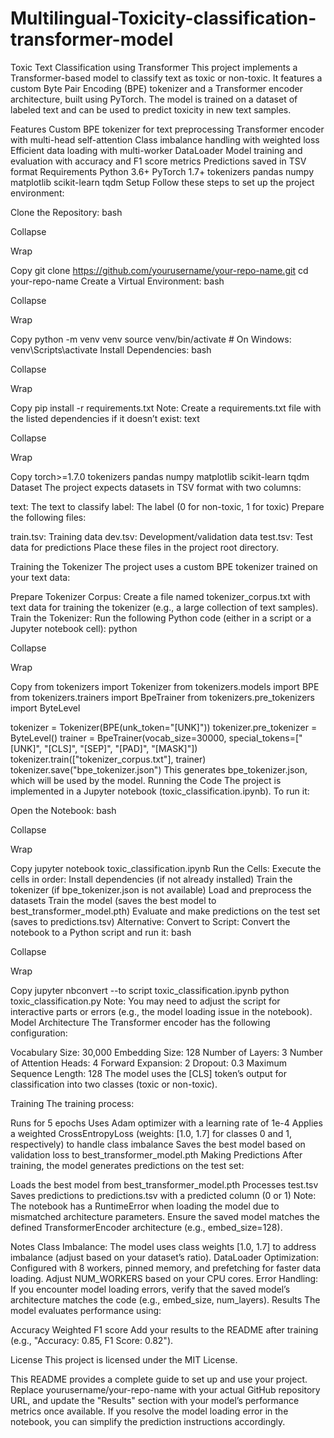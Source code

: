﻿# Multilingual-Toxicity-classification-transformer-model
Toxic Text Classification using Transformer
This project implements a Transformer-based model to classify text as toxic or non-toxic. It features a custom Byte Pair Encoding (BPE) tokenizer and a Transformer encoder architecture, built using PyTorch. The model is trained on a dataset of labeled text and can be used to predict toxicity in new text samples.

Features
Custom BPE tokenizer for text preprocessing
Transformer encoder with multi-head self-attention
Class imbalance handling with weighted loss
Efficient data loading with multi-worker DataLoader
Model training and evaluation with accuracy and F1 score metrics
Predictions saved in TSV format
Requirements
Python 3.6+
PyTorch 1.7+
tokenizers
pandas
numpy
matplotlib
scikit-learn
tqdm
Setup
Follow these steps to set up the project environment:

Clone the Repository:
bash

Collapse

Wrap

Copy
git clone https://github.com/yourusername/your-repo-name.git
cd your-repo-name
Create a Virtual Environment:
bash

Collapse

Wrap

Copy
python -m venv venv
source venv/bin/activate  # On Windows: venv\Scripts\activate
Install Dependencies:
bash

Collapse

Wrap

Copy
pip install -r requirements.txt
Note: Create a requirements.txt file with the listed dependencies if it doesn’t exist:
text

Collapse

Wrap

Copy
torch>=1.7.0
tokenizers
pandas
numpy
matplotlib
scikit-learn
tqdm
Dataset
The project expects datasets in TSV format with two columns:

text: The text to classify
label: The label (0 for non-toxic, 1 for toxic)
Prepare the following files:

train.tsv: Training data
dev.tsv: Development/validation data
test.tsv: Test data for predictions
Place these files in the project root directory.

Training the Tokenizer
The project uses a custom BPE tokenizer trained on your text data:

Prepare Tokenizer Corpus: Create a file named tokenizer_corpus.txt with text data for training the tokenizer (e.g., a large collection of text samples).
Train the Tokenizer: Run the following Python code (either in a script or a Jupyter notebook cell):
python

Collapse

Wrap

Copy
from tokenizers import Tokenizer
from tokenizers.models import BPE
from tokenizers.trainers import BpeTrainer
from tokenizers.pre_tokenizers import ByteLevel

tokenizer = Tokenizer(BPE(unk_token="[UNK]"))
tokenizer.pre_tokenizer = ByteLevel()
trainer = BpeTrainer(vocab_size=30000, special_tokens=["[UNK]", "[CLS]", "[SEP]", "[PAD]", "[MASK]"])
tokenizer.train(["tokenizer_corpus.txt"], trainer)
tokenizer.save("bpe_tokenizer.json")
This generates bpe_tokenizer.json, which will be used by the model.
Running the Code
The project is implemented in a Jupyter notebook (toxic_classification.ipynb). To run it:

Open the Notebook:
bash

Collapse

Wrap

Copy
jupyter notebook toxic_classification.ipynb
Run the Cells: Execute the cells in order:
Install dependencies (if not already installed)
Train the tokenizer (if bpe_tokenizer.json is not available)
Load and preprocess the datasets
Train the model (saves the best model to best_transformer_model.pth)
Evaluate and make predictions on the test set (saves to predictions.tsv)
Alternative: Convert to Script: Convert the notebook to a Python script and run it:
bash

Collapse

Wrap

Copy
jupyter nbconvert --to script toxic_classification.ipynb
python toxic_classification.py
Note: You may need to adjust the script for interactive parts or errors (e.g., the model loading issue in the notebook).
Model Architecture
The Transformer encoder has the following configuration:

Vocabulary Size: 30,000
Embedding Size: 128
Number of Layers: 3
Number of Attention Heads: 4
Forward Expansion: 2
Dropout: 0.3
Maximum Sequence Length: 128
The model uses the [CLS] token’s output for classification into two classes (toxic or non-toxic).

Training
The training process:

Runs for 5 epochs
Uses Adam optimizer with a learning rate of 1e-4
Applies a weighted CrossEntropyLoss (weights: [1.0, 1.7] for classes 0 and 1, respectively) to handle class imbalance
Saves the best model based on validation loss to best_transformer_model.pth
Making Predictions
After training, the model generates predictions on the test set:

Loads the best model from best_transformer_model.pth
Processes test.tsv
Saves predictions to predictions.tsv with a predicted column (0 or 1)
Note: The notebook has a RuntimeError when loading the model due to mismatched architecture parameters. Ensure the saved model matches the defined TransformerEncoder architecture (e.g., embed_size=128).

Notes
Class Imbalance: The model uses class weights [1.0, 1.7] to address imbalance (adjust based on your dataset’s ratio).
DataLoader Optimization: Configured with 8 workers, pinned memory, and prefetching for faster data loading. Adjust NUM_WORKERS based on your CPU cores.
Error Handling: If you encounter model loading errors, verify that the saved model’s architecture matches the code (e.g., embed_size, num_layers).
Results
The model evaluates performance using:

Accuracy
Weighted F1 score
Add your results to the README after training (e.g., "Accuracy: 0.85, F1 Score: 0.82").

License
This project is licensed under the MIT License.

This README provides a complete guide to set up and use your project. Replace yourusername/your-repo-name with your actual GitHub repository URL, and update the "Results" section with your model’s performance metrics once available. If you resolve the model loading error in the notebook, you can simplify the prediction instructions accordingly.
